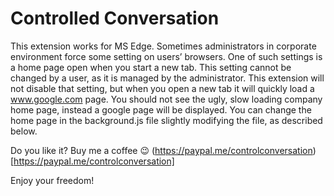 # Controlled Conversation

This extension works for MS Edge. Sometimes administrators in corporate environment force some setting on users’ browsers. 
One of such settings is a home page open when you start a new tab. 
This setting cannot be changed by a user, as it is managed by the administrator. 
This extension will not disable that setting, but when you open a new tab it will quickly load a www.google.com page. 
You should not see the ugly, slow loading company home page, instead a google page will be displayed. 
You can change the home page in the background.js file slightly modifying the file, as described below.

Do you like it? Buy me a coffee 😉 (https://paypal.me/controlconversation)[https://paypal.me/controlconversation]

Enjoy your freedom!
